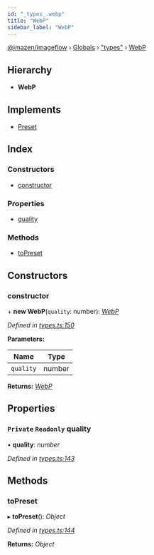 ```yaml
---
id: "_types_.webp"
title: "WebP"
sidebar_label: "WebP"
---
```


[@imazen/imageflow](../index.md) › [Globals](../globals.md) › ["types"](../modules/_types_.md) › [WebP](_types_.webp.md)

## Hierarchy

* **WebP**

## Implements

* [Preset](_types_.preset.md)

## Index

### Constructors

* [constructor](_types_.webp.md#constructor)

### Properties

* [quality](_types_.webp.md#private-readonly-quality)

### Methods

* [toPreset](_types_.webp.md#topreset)

## Constructors

###  constructor

\+ **new WebP**(`quality`: number): *[WebP](_types_.webp.md)*

*Defined in [types.ts:150](https://github.com/imazen/imageflow-node/blob/8d7450b/lib/types.ts#L150)*

**Parameters:**

Name | Type |
------ | ------ |
`quality` | number |

**Returns:** *[WebP](_types_.webp.md)*

## Properties

### `Private` `Readonly` quality

• **quality**: *number*

*Defined in [types.ts:143](https://github.com/imazen/imageflow-node/blob/8d7450b/lib/types.ts#L143)*

## Methods

###  toPreset

▸ **toPreset**(): *Object*

*Defined in [types.ts:144](https://github.com/imazen/imageflow-node/blob/8d7450b/lib/types.ts#L144)*

**Returns:** *Object*
